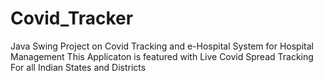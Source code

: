 # Covid_Tracker
Java Swing Project on Covid Tracking and e-Hospital System for Hospital Management 
This Applicaton is featured with Live Covid Spread Tracking For all Indian States and Districts
